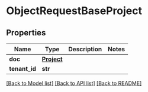 # ObjectRequestBaseProject

## Properties
Name | Type | Description | Notes
------------ | ------------- | ------------- | -------------
**doc** | [**Project**](Project.md) |  | 
**tenant_id** | **str** |  | 

[[Back to Model list]](../README.md#documentation-for-models) [[Back to API list]](../README.md#documentation-for-api-endpoints) [[Back to README]](../README.md)


